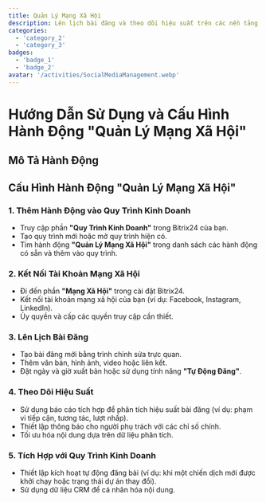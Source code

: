 ```yaml
---
title: Quản Lý Mạng Xã Hội
description: Lên lịch bài đăng và theo dõi hiệu suất trên các nền tảng mạng xã hội.
categories: 
  - 'category_2'
  - 'category_3'
badges: 
  - 'badge_1'
  - 'badge_2'
avatar: '/activities/SocialMediaManagement.webp'
---
```


# Hướng Dẫn Sử Dụng và Cấu Hình Hành Động "Quản Lý Mạng Xã Hội"

## Mô Tả Hành Động

## **Cấu Hình Hành Động "Quản Lý Mạng Xã Hội"**

### 1. Thêm Hành Động vào Quy Trình Kinh Doanh
- Truy cập phần **"Quy Trình Kinh Doanh"** trong Bitrix24 của bạn.
- Tạo quy trình mới hoặc mở quy trình hiện có.
- Tìm hành động **"Quản Lý Mạng Xã Hội"** trong danh sách các hành động có sẵn và thêm vào quy trình.

### 2. Kết Nối Tài Khoản Mạng Xã Hội
- Đi đến phần **"Mạng Xã Hội"** trong cài đặt Bitrix24.
- Kết nối tài khoản mạng xã hội của bạn (ví dụ: Facebook, Instagram, LinkedIn).
- Ủy quyền và cấp các quyền truy cập cần thiết.

### 3. Lên Lịch Bài Đăng
- Tạo bài đăng mới bằng trình chỉnh sửa trực quan.
- Thêm văn bản, hình ảnh, video hoặc liên kết.
- Đặt ngày và giờ xuất bản hoặc sử dụng tính năng **"Tự Động Đăng"**.

### 4. Theo Dõi Hiệu Suất
- Sử dụng báo cáo tích hợp để phân tích hiệu suất bài đăng (ví dụ: phạm vi tiếp cận, tương tác, lượt nhấp).
- Thiết lập thông báo cho người phụ trách với các chỉ số chính.
- Tối ưu hóa nội dung dựa trên dữ liệu phân tích.

### 5. Tích Hợp với Quy Trình Kinh Doanh
- Thiết lập kích hoạt tự động đăng bài (ví dụ: khi một chiến dịch mới được khởi chạy hoặc trạng thái dự án thay đổi).
- Sử dụng dữ liệu CRM để cá nhân hóa nội dung.